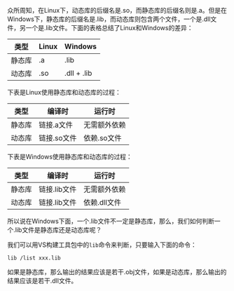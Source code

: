 众所周知，在Linux下，动态库的后缀名是.so，而静态库的后缀名则是.a。但是在Windows下，静态库的后缀名是.lib，而动态库则包含两个文件，一个是.dll文件，另一个是.lib文件。下面的表格总结了Linux和Windows的差异：

| 类型   | Linux | Windows     |
| ------ | ----- | ----------- |
| 静态库 | .a    | .lib        |
| 动态库 | .so   | .dll + .lib |

下表是Linux使用静态库和动态库的过程：

| 类型   | 编译时      | 运行时       |
| ------ | ----------- | ------------ |
| 静态库 | 链接.a文件  | 无需额外依赖 |
| 动态库 | 链接.so文件 | 依赖.so文件  |

下表是Windows使用静态库和动态库的过程：

| 类型   | 编译时       | 运行时       |
| ------ | ------------ | ------------ |
| 静态库 | 链接.lib文件 | 无需额外依赖 |
| 动态库 | 链接.lib文件 | 依赖.dll文件 |

所以说在Windows下面，一个.lib文件不一定是静态库，那么，我们如何判断一个.lib文件是静态库还是动态库呢？

我们可以用VS构建工具包中的`lib`命令来判断，只要输入下面的命令：

```
lib /list xxx.lib
```

如果是静态库，那么输出的结果应该是若干.obj文件，如果是动态库，那么输出的结果应该是若干.dll文件。
